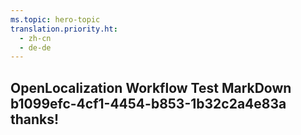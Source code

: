 ```yaml
---
ms.topic: hero-topic
translation.priority.ht: 
  - zh-cn
  - de-de
---
```

## OpenLocalization Workflow Test MarkDown b1099efc-4cf1-4454-b853-1b32c2a4e83a thanks!

